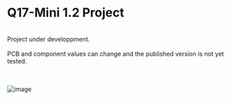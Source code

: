 # Q17-Mini 1.2 Project</b><br>
<br>
Project under developpment.<br>
<br>
PCB and component values can change and the published version is not yet tested.<br>
<br>
<br>

![image](https://user-images.githubusercontent.com/12907102/152119610-b201e4df-a4d3-42c7-89fc-de8c2b529d8a.jpg)
